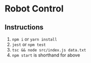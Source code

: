 # Robot Control

## Instructions

1. `npm i` or `yarn install`
2. `jest` or `npm test`
3. `tsc && node src/index.js data.txt`
4. `npm start` is shorthand for above